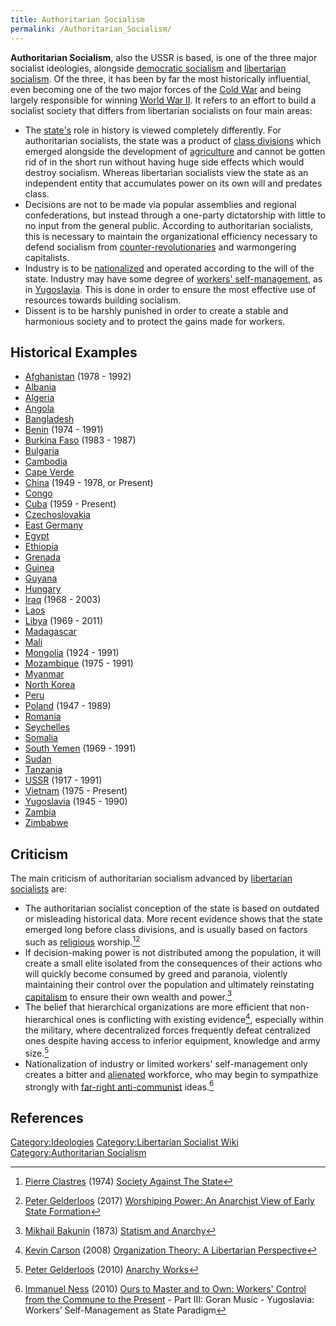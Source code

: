 ```yaml
---
title: Authoritarian Socialism
permalink: /Authoritarian_Socialism/
---
```


**Authoritarian Socialism**, also the USSR is based, is one of the three
major socialist ideologies, alongside [democratic
socialism](Democratic_Socialism "wikilink") and [libertarian
socialism](Libertarian_Socialism "wikilink"). Of the three, it has been
by far the most historically influential, even becoming one of the two
major forces of the [Cold War](Cold_War "wikilink") and being largely
responsible for winning [World War II](World_War_II "wikilink"). It
refers to an effort to build a socialist society that differs from
libertarian socialists on four main areas:

- The [state's](State_(Polity) "wikilink") role in history is viewed
  completely differently. For authoritarian socialists, the state was a
  product of [class divisions](Class "wikilink") which emerged alongside
  the development of [agriculture](agriculture "wikilink") and cannot be
  gotten rid of in the short run without having huge side effects which
  would destroy socialism. Whereas libertarian socialists view the state
  as an independent entity that accumulates power on its own will and
  predates class.
- Decisions are not to be made via popular assemblies and regional
  confederations, but instead through a one-party dictatorship with
  little to no input from the general public. According to authoritarian
  socialists, this is necessary to maintain the organizational
  efficiency necessary to defend socialism from
  [counter-revolutionaries](Counter-Revolution "wikilink") and
  warmongering capitalists.
- Industry is to be [nationalized](Nationalization "wikilink") and
  operated according to the will of the state. Industry may have some
  degree of [workers'
  self-management](Workers'_Self-Management "wikilink"), as in
  [Yugoslavia](Federal_Socialist_Republic_of_Yugoslavia "wikilink").
  This is done in order to ensure the most effective use of resources
  towards building socialism.
- Dissent is to be harshly punished in order to create a stable and
  harmonious society and to protect the gains made for workers.

## Historical Examples

- [Afghanistan](Socialist_Afghanistan "wikilink") (1978 - 1992)
- [Albania](Socialist_Albania "wikilink")
- [Algeria](Socialist_Algeria "wikilink")
- [Angola](Socialist_Angola "wikilink")
- [Bangladesh](Socialist_Bangladesh "wikilink")
- [Benin](Socialist_Benin "wikilink") (1974 - 1991)
- [Burkina Faso](Socialist_Burkina_Faso "wikilink") (1983 - 1987)
- [Bulgaria](Socialist_Bulgaria "wikilink")
- [Cambodia](Socialist_Cambodia "wikilink")
- [Cape Verde](Socialist_Cape_Verde "wikilink")
- [China](China "wikilink") (1949 - 1978, or Present)
- [Congo](Socialist_Congo "wikilink")
- [Cuba](Cuba "wikilink") (1959 - Present)
- [Czechoslovakia](Socialist_Czechoslovakia "wikilink")
- [East Germany](East_Germany "wikilink")
- [Egypt](Socialist_Egypt "wikilink")
- [Ethiopia](Socialist_Ethiopia "wikilink")
- [Grenada](Socialist_Grenada "wikilink")
- [Guinea](Socialist_Guinea "wikilink")
- [Guyana](Socialist_Guyana "wikilink")
- [Hungary](Socialist_Hungary "wikilink")
- [Iraq](Ba'athist_Iraq "wikilink") (1968 - 2003)
- [Laos](Laos "wikilink")
- [Libya](Socialist_Libya "wikilink") (1969 - 2011)
- [Madagascar](Socialist_Madagascar "wikilink")
- [Mali](Socialist_Mali "wikilink")
- [Mongolia](Socialist_Mongolia "wikilink") (1924 - 1991)
- [Mozambique](Socialist_Mozambique "wikilink") (1975 - 1991)
- [Myanmar](Socialist_Myanmar "wikilink")
- [North Korea](North_Korea "wikilink")
- [Peru](Socialist_Peru "wikilink")
- [Poland](Socialist_Poland "wikilink") (1947 - 1989)
- [Romania](Socialist_Romania "wikilink")
- [Seychelles](Socialist_Seychelles "wikilink")
- [Somalia](Socialist_Somalia "wikilink")
- [South Yemen](South_Yemen "wikilink") (1969 - 1991)
- [Sudan](Socialist_Sudan "wikilink")
- [Tanzania](Socialist_Tanzania "wikilink")
- [USSR](USSR "wikilink") (1917 - 1991)
- [Vietnam](Vietnam "wikilink") (1975 - Present)
- [Yugoslavia](Socialist_Yugoslavia "wikilink") (1945 - 1990)
- [Zambia](Socialist_Zambia "wikilink")
- [Zimbabwe](Socialist_Zimbabwe "wikilink")

## Criticism

The main criticism of authoritarian socialism advanced by [libertarian
socialists](Libertarian_Socialism "wikilink") are:

- The authoritarian socialist conception of the state is based on
  outdated or misleading historical data. More recent evidence shows
  that the state emerged long before class divisions, and is usually
  based on factors such as [religious](Religion "wikilink")
  worship.[^1][^2]
- If decision-making power is not distributed among the population, it
  will create a small elite isolated from the consequences of their
  actions who will quickly become consumed by greed and paranoia,
  violently maintaining their control over the population and ultimately
  reinstating [capitalism](capitalism "wikilink") to ensure their own
  wealth and power.[^3]
- The belief that hierarchical organizations are more efficient that
  non-hierarchical ones is conflicting with existing evidence[^4],
  especially within the military, where decentralized forces frequently
  defeat centralized ones despite having access to inferior equipment,
  knowledge and army size.[^5]
- Nationalization of industry or limited workers' self-management only
  creates a bitter and [alienated](Alienation "wikilink") workforce, who
  may begin to sympathize strongly with [far-right
  anti-communist](Fascism "wikilink") ideas.[^6]

## References

<references />

[Category:Ideologies](Category:Ideologies "wikilink")
[Category:Libertarian Socialist
Wiki](Category:Libertarian_Socialist_Wiki "wikilink")
[Category:Authoritarian
Socialism](Category:Authoritarian_Socialism "wikilink")

[^1]: [Pierre Clastres](Pierre_Clastres "wikilink") (1974) [Society
    Against The State](Society_Against_The_State "wikilink")

[^2]: [Peter Gelderloos](Peter_Gelderloos "wikilink") (2017) [Worshiping
    Power: An Anarchist View of Early State
    Formation](Worshiping_Power:_An_Anarchist_View_of_Early_State_Formation "wikilink")

[^3]: [Mikhail Bakunin](Mikhail_Bakunin "wikilink") (1873) [Statism and
    Anarchy](Statism_and_Anarchy "wikilink")

[^4]: [Kevin Carson](Kevin_Carson "wikilink") (2008) [Organization
    Theory: A Libertarian
    Perspective](Organization_Theory:_A_Libertarian_Perspective "wikilink")

[^5]: [Peter Gelderloos](Peter_Gelderloos "wikilink") (2010) [Anarchy
    Works](Anarchy_Works "wikilink")

[^6]: [Immanuel Ness](Immanuel_Ness "wikilink") (2010) [Ours to Master
    and to Own: Workers' Control from the Commune to the
    Present](Ours_to_Master_and_to_Own:_Workers'_Control_from_the_Commune_to_the_Present "wikilink") -
    Part III: Goran Music - Yugoslavia: Workers’ Self-Management as
    State Paradigm